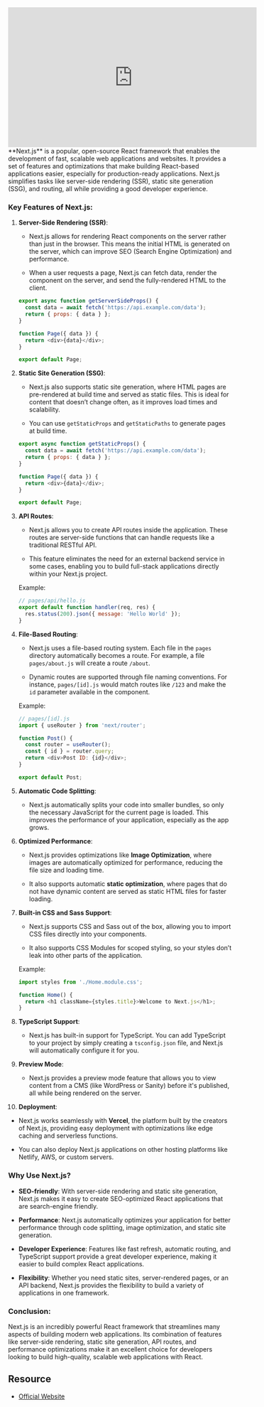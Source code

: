 <iframe width="560" height="315" src="https://www.youtube.com/embed/_w0Ikk4JY7U" title="YouTube video player" frameborder="0" allow="accelerometer; autoplay; clipboard-write; encrypted-media; gyroscope; picture-in-picture; web-share" allowfullscreen></iframe>
**Next.js** is a popular, open-source React framework that enables the development of fast, scalable web applications and websites. It provides a set of features and optimizations that make building React-based applications easier, especially for production-ready applications. Next.js simplifies tasks like server-side rendering (SSR), static site generation (SSG), and routing, all while providing a good developer experience.

### Key Features of Next.js:

1. **Server-Side Rendering (SSR)**:
    
    - Next.js allows for rendering React components on the server rather than just in the browser. This means the initial HTML is generated on the server, which can improve SEO (Search Engine Optimization) and performance.
        
    - When a user requests a page, Next.js can fetch data, render the component on the server, and send the fully-rendered HTML to the client.
        
    
    ```javascript
    export async function getServerSideProps() {
      const data = await fetch('https://api.example.com/data');
      return { props: { data } };
    }
    
    function Page({ data }) {
      return <div>{data}</div>;
    }
    
    export default Page;
    ```
    
2. **Static Site Generation (SSG)**:
    
    - Next.js also supports static site generation, where HTML pages are pre-rendered at build time and served as static files. This is ideal for content that doesn’t change often, as it improves load times and scalability.
        
    - You can use `getStaticProps` and `getStaticPaths` to generate pages at build time.
        
    
    ```javascript
    export async function getStaticProps() {
      const data = await fetch('https://api.example.com/data');
      return { props: { data } };
    }
    
    function Page({ data }) {
      return <div>{data}</div>;
    }
    
    export default Page;
    ```
    
3. **API Routes**:
    
    - Next.js allows you to create API routes inside the application. These routes are server-side functions that can handle requests like a traditional RESTful API.
        
    - This feature eliminates the need for an external backend service in some cases, enabling you to build full-stack applications directly within your Next.js project.
        
    
    Example:
    
    ```javascript
    // pages/api/hello.js
    export default function handler(req, res) {
      res.status(200).json({ message: 'Hello World' });
    }
    ```
    
4. **File-Based Routing**:
    
    - Next.js uses a file-based routing system. Each file in the `pages` directory automatically becomes a route. For example, a file `pages/about.js` will create a route `/about`.
        
    - Dynamic routes are supported through file naming conventions. For instance, `pages/[id].js` would match routes like `/123` and make the `id` parameter available in the component.
        
    
    Example:
    
    ```javascript
    // pages/[id].js
    import { useRouter } from 'next/router';
    
    function Post() {
      const router = useRouter();
      const { id } = router.query;
      return <div>Post ID: {id}</div>;
    }
    
    export default Post;
    ```
    
5. **Automatic Code Splitting**:
    
    - Next.js automatically splits your code into smaller bundles, so only the necessary JavaScript for the current page is loaded. This improves the performance of your application, especially as the app grows.
        
6. **Optimized Performance**:
    
    - Next.js provides optimizations like **Image Optimization**, where images are automatically optimized for performance, reducing the file size and loading time.
        
    - It also supports automatic **static optimization**, where pages that do not have dynamic content are served as static HTML files for faster loading.
        
7. **Built-in CSS and Sass Support**:
    
    - Next.js supports CSS and Sass out of the box, allowing you to import CSS files directly into your components.
        
    - It also supports CSS Modules for scoped styling, so your styles don’t leak into other parts of the application.
        
    
    Example:
    
    ```javascript
    import styles from './Home.module.css';
    
    function Home() {
      return <h1 className={styles.title}>Welcome to Next.js</h1>;
    }
    ```
    
8. **TypeScript Support**:
    
    - Next.js has built-in support for TypeScript. You can add TypeScript to your project by simply creating a `tsconfig.json` file, and Next.js will automatically configure it for you.
        
9. **Preview Mode**:
    
    - Next.js provides a preview mode feature that allows you to view content from a CMS (like WordPress or Sanity) before it's published, all while being rendered on the server.
        
10. **Deployment**:
    

- Next.js works seamlessly with **Vercel**, the platform built by the creators of Next.js, providing easy deployment with optimizations like edge caching and serverless functions.
    
- You can also deploy Next.js applications on other hosting platforms like Netlify, AWS, or custom servers.
    

### Why Use Next.js?

- **SEO-friendly**: With server-side rendering and static site generation, Next.js makes it easy to create SEO-optimized React applications that are search-engine friendly.
    
- **Performance**: Next.js automatically optimizes your application for better performance through code splitting, image optimization, and static site generation.
    
- **Developer Experience**: Features like fast refresh, automatic routing, and TypeScript support provide a great developer experience, making it easier to build complex React applications.
    
- **Flexibility**: Whether you need static sites, server-rendered pages, or an API backend, Next.js provides the flexibility to build a variety of applications in one framework.
    

### Conclusion:

Next.js is an incredibly powerful React framework that streamlines many aspects of building modern web applications. Its combination of features like server-side rendering, static site generation, API routes, and performance optimizations make it an excellent choice for developers looking to build high-quality, scalable web applications with React.

## Resource
- [Official Website](https://nextjs.org/)